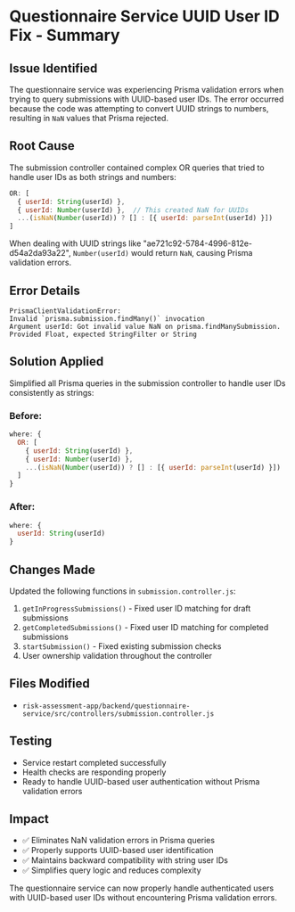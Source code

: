 # Questionnaire Service UUID User ID Fix - Summary

## Issue Identified
The questionnaire service was experiencing Prisma validation errors when trying to query submissions with UUID-based user IDs. The error occurred because the code was attempting to convert UUID strings to numbers, resulting in `NaN` values that Prisma rejected.

## Root Cause
The submission controller contained complex OR queries that tried to handle user IDs as both strings and numbers:

```javascript
OR: [
  { userId: String(userId) },
  { userId: Number(userId) },  // This created NaN for UUIDs
  ...(isNaN(Number(userId)) ? [] : [{ userId: parseInt(userId) }])
]
```

When dealing with UUID strings like "ae721c92-5784-4996-812e-d54a2da93a22", `Number(userId)` would return `NaN`, causing Prisma validation errors.

## Error Details
```
PrismaClientValidationError: 
Invalid `prisma.submission.findMany()` invocation
Argument userId: Got invalid value NaN on prisma.findManySubmission. 
Provided Float, expected StringFilter or String
```

## Solution Applied
Simplified all Prisma queries in the submission controller to handle user IDs consistently as strings:

### Before:
```javascript
where: {
  OR: [
    { userId: String(userId) },
    { userId: Number(userId) },
    ...(isNaN(Number(userId)) ? [] : [{ userId: parseInt(userId) }])
  ]
}
```

### After:
```javascript
where: {
  userId: String(userId)
}
```

## Changes Made
Updated the following functions in `submission.controller.js`:
1. `getInProgressSubmissions()` - Fixed user ID matching for draft submissions
2. `getCompletedSubmissions()` - Fixed user ID matching for completed submissions  
3. `startSubmission()` - Fixed existing submission checks
4. User ownership validation throughout the controller

## Files Modified
- `risk-assessment-app/backend/questionnaire-service/src/controllers/submission.controller.js`

## Testing
- Service restart completed successfully
- Health checks are responding properly
- Ready to handle UUID-based user authentication without Prisma validation errors

## Impact
- ✅ Eliminates NaN validation errors in Prisma queries
- ✅ Properly supports UUID-based user identification
- ✅ Maintains backward compatibility with string user IDs
- ✅ Simplifies query logic and reduces complexity

The questionnaire service can now properly handle authenticated users with UUID-based user IDs without encountering Prisma validation errors.
